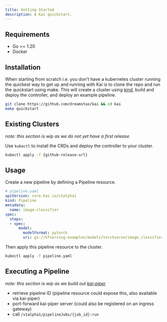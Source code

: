 ```yaml
---
title: Getting Started
description: A Kai quickstart.
---
```

## Requirements
- Go >= 1.20
- Docker

## Installation
When starting from scratch i.e. you don't have a kubernetes cluster running the quickest way to get up and running with Kai is to clone the repo and run the quickstart using make. This will create a cluster using [kind](https://sigs.k8s.io/kind), build and deploy the controller, and deploy an example pipeline.
```bash
git clone https://github.com/dreamstax/kai && cd kai
make quickstart
```
## Existing Clusters
*note: this section is wip as we do not yet have a first release*

Use `kubectl` to install the CRDs and deploy the controller to your cluster.
```bash
kubectl apply -f {github-release-url}
```
## Usage
Create a new pipeline by defining a Pipeline resource.
```yaml
# pipeline.yaml
apiVersion: core.kai.io/v1alpha1
kind: Pipeline
metadata:
  name: image-classifier
spec:
  steps:
  - spec:
      model:
        modelFormat: pytorch
        uri: gs://kfserving-examples/models/torchserve/image_classifier/v1
```

Then apply this pipeline resource to the cluster.
```bash
kubectl apply -f pipeline.yaml
```
## Executing a Pipeline
*note: this section is wip as we build out [kai-piper](https://github.com/dreamstax/kai-piper)*

- retrieve pipeline ID (pipeline resource could expose this, also available via kai-piper)
- port-forward kai-piper server (could also be registered on an ingress gateway)
- call `/v1alpha1/pipelineJobs/{job_id}:run`

